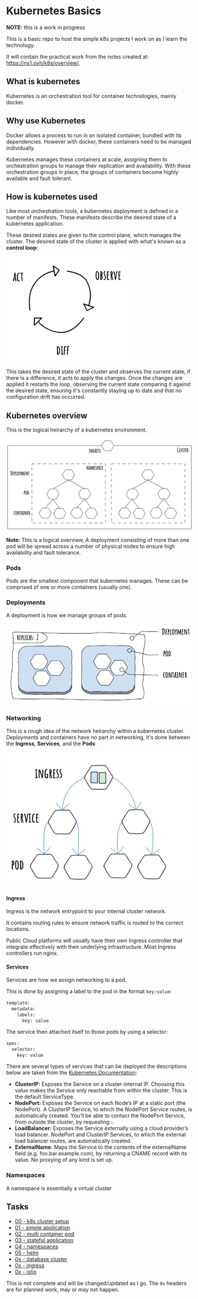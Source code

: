 # Kubernetes Basics

**NOTE:** this is a work in progress


This is a basic repo to host the simple k8s projects I work on as I learn the technology.

It will contain the practical work from the notes created at: https://ns1.ovh/k8s/overview/.

## What is kubernetes

Kubernetes is an orchestration tool for container technologies, mainly docker.

## Why use Kubernetes

Docker allows a process to run in an isolated container, bundled with its dependencies. However with docker, these containers need to be managed individually.

Kubernetes manages these containers at scale, assigning them to orchestration groups to manage their replication and availability. With these orchestration groups in place, the groups of containers become highly available and fault tolerant.

## How is kubernetes used

Like most orchestration tools, a kubernetes deployment is defined in a number of manifests. These manifests describe the desired state of a kubernetes application.

These desired states are given to the control plane, which manages the cluster. The desired state of the cluster is applied with what's known as a **control loop**:

![control loop](img/control_loop.png "control loop")

This takes the desired state of the cluster and observes the current state, if there is a difference, it acts to apply the changes. Once the changes are applied it restarts the loop, observing the current state comparing it against the desired state, ensuring it's constantly staying up to date and that no configuration drift has occurred.

## Kubernetes overview

This is the logical heirarchy of a kubernetes environment.

![overview](img/k8s_overview.png "overview")

**Note:** This is a logical overview, A deployment consisting of more than one pod will be spread across a number of physical nodes to ensure high availability and fault tolerance.

### Pods

Pods are the smallest component that kubernetes manages. These can be comprised of one or more containers (usually one).

### Deployments

A deployment is how we manage groups of pods. 

![deployments](img/k8s_deployment.png "deployments")

### Networking

This is a rough idea of the network heirarchy within a kubernetes cluster. Deployments and containers have no part in networking, it's done between the **Ingress**, **Services**, and the **Pods**:

![networking](img/k8s_networking.png "networking")


#### Ingress

Ingress is the network entrypoint to your internal cluster network.

It contains routing rules to ensure network traffic is routed to the correct locations.

Public Cloud platforms will usually have their own Ingress controller that integrate effectively with their underlying infrastructure. Most Ingress controllers run nginx.

#### Services

Services are how we assign networking to a pod.

This is done by assigning a label to the pod in the format `key:value`: 
```
template:
  metadata:
    labels:
      key: value
```

The service then attached itself to those pods by using a selector:
```
spec:
  selector:
    key: value
```

There are several types of services that can be deployed the descriptions below are taken from the [Kubernetes Documentation](https://kubernetes.io/docs/concepts/services-networking/service/):

- **ClusterIP:** Exposes the Service on a cluster-internal IP. Choosing this value makes the Service only reachable from within the cluster. This is the default ServiceType.
- **NodePort:** Exposes the Service on each Node’s IP at a static port (the NodePort). A ClusterIP Service, to which the NodePort Service routes, is automatically created. You’ll be able to contact the NodePort Service, from outside the cluster, by requesting <NodeIP>:<NodePort>.
- **LoadBalancer:** Exposes the Service externally using a cloud provider’s load balancer. NodePort and ClusterIP Services, to which the external load balancer routes, are automatically created.
- **ExternalName:** Maps the Service to the contents of the externalName field (e.g. foo.bar.example.com), by returning a CNAME record with its value. No proxying of any kind is set up.



### Namespaces

A namespace is essentially a virtual cluster

## Tasks

- [00 - k8s cluster setup](https://github.com/mrmcshane/k8s-training/tree/master/00-k8s-cluster-setup)
- [01 - simple application](https://github.com/mrmcshane/k8s-training/tree/master/01-simple-application)
- [02 - multi container pod](https://github.com/mrmcshane/k8s-training/tree/master/02-multi-container-pod)
- [03 - stateful application](https://github.com/mrmcshane/k8s-training/tree/master/03-stateful-application)
- [04 - namespaces](https://github.com/mrmcshane/k8s-training/tree/master/04-namespaces)
- [05 - helm](https://github.com/mrmcshane/k8s-training/tree/master/05-helm)
- [0x - database cluster](https://github.com/mrmcshane/k8s-training/tree/master/0x-database-cluster)
- [0x - ingress](https://github.com/mrmcshane/k8s-training/tree/master/0x-ingress)
- [0x - istio](https://github.com/mrmcshane/k8s-training/tree/master/0x-istio)

This is not complete and will be changed/updated as I go.
The `0x` headers are for planned work, may or may not happen. 
